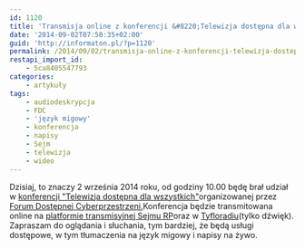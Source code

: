 ```yaml
---
id: 1120
title: 'Transmisja online z konferencji &#8220;Telewizja dostępna dla wszystkich&#8221;'
date: '2014-09-02T07:50:35+02:00'
guid: 'http://informaton.pl/?p=1120'
permalink: /2014/09/02/transmisja-online-z-konferencji-telewizja-dostepna-dla-wszystkich/
restapi_import_id:
    - 5ca8405547793
categories:
    - artykuły
tags:
    - audiodeskrypcja
    - FDC
    - 'język migowy'
    - konferencja
    - napisy
    - Sejm
    - telewizja
    - wideo
---
```


Dzisiaj, to znaczy 2 września 2014 roku, od godziny 10.00 będę brał udział w [konferencji "Telewizja dostępna dla wszystkich"](http://informaton.pl/?p=1098)organizowanej przez [Forum Dostępnej Cyberprzestrzeni.](http://www.fdc.org.pl/)Konferencja będzie transmitowana online na [platformie transmisyjnej Sejmu RP](http://sejm.gov.pl/Sejm7.nsf/transmisje.xsp#)oraz w [Tyfloradiu](http://www.tyflopodcast.net/posluchaj-tyflo-radia/)(tylko dźwięk). Zapraszam do oglądania i słuchania, tym bardziej, że będą usługi dostępowe, w tym tłumaczenia na język migowy i napisy na żywo.
